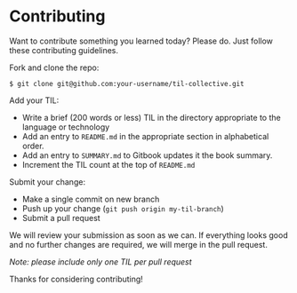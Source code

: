 # Contributing

Want to contribute something you learned today? Please do. Just follow these
contributing guidelines.

Fork and clone the repo:

```
$ git clone git@github.com:your-username/til-collective.git
```

Add your TIL:

- Write a brief (200 words or less) TIL in the directory appropriate to the
  language or technology
- Add an entry to `README.md` in the appropriate section in alphabetical
  order.
- Add an entry to `SUMMARY.md` to Gitbook updates it the book summary.
- Increment the TIL count at the top of `README.md`

Submit your change:

- Make a single commit on new branch
- Push up your change (`git push origin my-til-branch`)
- Submit a pull request

We will review your submission as soon as we can. If everything looks good
and no further changes are required, we will merge in the pull request.

*Note: please include only one TIL per pull request*

Thanks for considering contributing!
